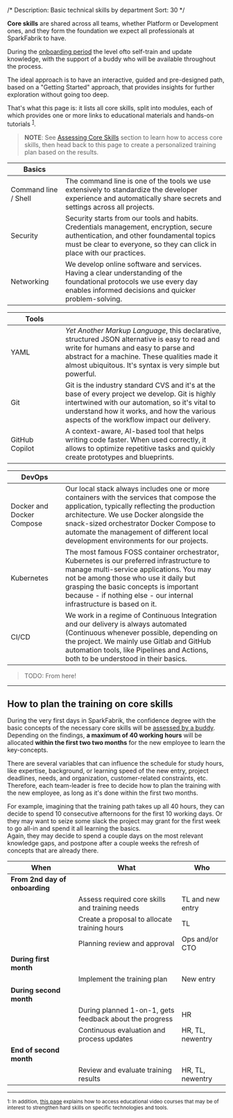 /*
Description: Basic technical skills by department
Sort: 30
*/

**Core skills** are shared across all teams, whether Platform or Development ones, and they form the foundation we expect all professionals at SparkFabrik to have.

During the [onboarding period](/procedures/employee-onboarding.md) the level ofto self-train and update knowledge, with the support of a buddy who will be available throughout the process.

The ideal approach is to have an interactive, guided and pre-designed path, based on a "Getting Started" approach, that provides insights for further exploration without going too deep.

That's what this page is: it lists all core skills, split into modules, each of which provides one or more links to educational materials and hands-on tutorials <sup><a href="#fn1">1</a></sup>.

> **NOTE**: See [Assessing Core Skills](/procedures/assessing-core-skills) section to learn how to access core skills, then head back to this page to create a personalized training plan based on the results.

<style>
    #table-styler-code-skills table th:first-of-type { width: 25%;}
    #table-styler-code-skills table th:nth-of-type(2) { width: 75%; }
</style>
<div id="table-styler-code-skills">

| Basics | |
|---|---|
| Command line / Shell | The command line is one of the tools we use extensively to standardize the developer experience and automatically share secrets and settings across all projects. |
| Security | Security starts from our tools and habits. Credentials management, encryption, secure authentication, and other foundamental topics must be clear to everyone, so they can click in place with our practices. |
| Networking| We develop online software and services. Having a clear understanding of the foundational protocols we use every day enables informed decisions and quicker problem-solving. |

| Tools | |
|---|---|
| YAML | _Yet Another Markup Language_, this declarative, structured JSON alternative is easy to read and write for humans and easy to parse and abstract for a machine. These qualities made it almost ubiquitous. It's syntax is very simple but powerful. |
| Git | Git is the industry standard CVS and it's at the base of every project we develop. Git is highly intertwined with our automation, so it's vital to understand how it works, and how the various aspects of the workflow impact our delivery. |
| GitHub Copilot | A context-aware, AI-based tool that helps writing code faster. When used correctly, it allows to optimize repetitive tasks and quickly create prototypes and blueprints. |

| DevOps | |
|---|---|
| Docker and Docker Compose | Our local stack always includes one or more containers with the services that compose the application, typically reflecting the production architecture. We use Docker alongside the snack-sized orchestrator Docker Compose to automate the management of different local development environments for our projects. |
| Kubernetes | The most famous FOSS container orchestrator, Kubernetes is our preferred infrastructure to manage multi-service applications. You may not be among those who use it daily but grasping the basic concepts is important because - if nothing else - our internal infrastructure is based on it. |
| CI/CD | We work in a regime of Continuous Integration and our delivery is always automated (Continuous whenever possible, depending on the project. We mainly use Gitlab and GitHub automation tools, like Pipelines and Actions, both to be understood in their basics. |
</div>

> TODO: From here!


---

## How to plan the training on core skills

During the very first days in SparkFabrik, the confidence degree with the basic concepts of the necessary core skills will be [assessed by a buddy](). Depending on the findings, **a maximum of 40 working hours** will be allocated **within the first two two months** for the new employee to learn the key-concepts.

There are several variables that can influence the schedule for study hours, like expertise, background, or learning speed of the new entry, project deadlines, needs, and organization, customer-related constraints, etc.  
Therefore, each team-leader is free to decide how to plan the training with the new employee, as long as it's done within the first two months.

For example, imagining that the training path takes up all 40 hours, they can decide to spend 10 consecutive afternoons for the first 10 working days. Or they may want to seize some slack the project may grant for the first week to go all-in and spend it all learning the basics.  
Again, they may decide to spend a couple days on the most relevant knowledge gaps, and postpone after a couple weeks the refresh of concepts that are already there.

| When                             | What                                                    | Who              |
|----------------------------------|---------------------------------------------------------|------------------|
| **From 2nd day of onboarding**   |                                                         |                  |
|                                  | Assess required core skills and training needs          | TL and new entry |
|                                  | Create a proposal to allocate training hours            | TL               |
|                                  | Planning review and approval                            | Ops and/or CTO   |
| **During first month**           |                                                         |                  |
|                                  | Implement the training plan                             | New entry        |
| **During second month**          |                                                         |                  |
|                                  | During planned 1-on-1, gets feedback about the progress | HR               |
|                                  | Continuous evaluation and process updates               | HR, TL, newentry |
| **End of second month**          |                                                         |                  |
|                                  | Review and evaluate training results                    | HR, TL, newentry |

---

<small><a name="fn1">1</a>: In addition, <a href="/resources/training-resources#other-training-resources">this page</a> explains how to access educational video courses that may be of interest to strengthen hard skills on specific technologies and tools.</small><br>
